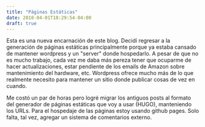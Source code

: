 ```yaml
---
title: "Páginas Estáticas"
date: 2018-04-01T18:29:54-04:00
draft: true
---
```

Esta es una nueva encarnación de este blog. Decidí regresar a la generación de
páginas estáticas principalmente porque ya estaba cansado de mantener
wordpress y un "server" donde hospedarlo. A pesar de que no es mucho trabajo,
cada vez me daba más pereza tener que ocuparme de hacer actualizaciones, estar
pendiente de los emails de Amazon sobre mantenimiento del hardware,
etc. Wordpress ofrece mucho más de lo que realmente necesito para mantener un
sitio donde publicar cosas de vez en cuando.

Me costó un par de horas pero logré migrar los antiguos posts al formato del
generador de páginas estáticas que voy a usar (HUGO), manteniendo los URLs. Para
el hospedaje de las páginas estoy usando github pages. Solo falta, tal vez,
agregar un sistema de comentarios externo.
